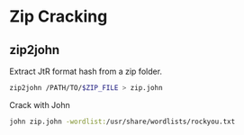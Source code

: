# Zip Cracking

## zip2john

Extract JtR format hash from a zip folder.

```bash
zip2john /PATH/TO/$ZIP_FILE > zip.john
```

Crack with John

```bash
john zip.john -wordlist:/usr/share/wordlists/rockyou.txt
```



